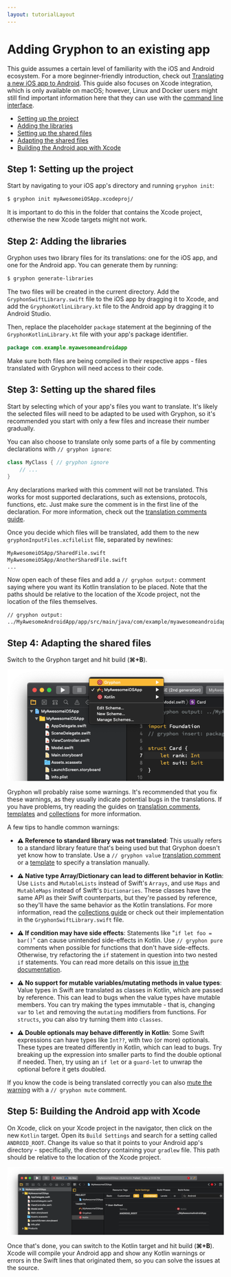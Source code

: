 ```yaml
---
layout: tutorialLayout
---
```

# Adding Gryphon to an existing app

This guide assumes a certain level of familiarity with the iOS and Android ecosystem. For a more beginner-friendly introduction, check out [Translating a new iOS app to Android](translatingANewiOSAppToAndroid.html). This guide also focuses on Xcode integration, which is only available on macOS; however, Linux and Docker users might still find important information here that they can use with the [command line interface](translatingCommandLinePrograms.html).

- [Setting up the project](addingGryphonToAnExistingApp.html#step-1-setting-up-the-project)
- [Adding the libraries](addingGryphonToAnExistingApp.html#step-2-adding-the-libraries)
- [Setting up the shared files](addingGryphonToAnExistingApp.html#step-3-setting-up-the-shared-files)
- [Adapting the shared files](addingGryphonToAnExistingApp.html#step-4-adapting-the-shared-files)
- [Building the Android app with Xcode](addingGryphonToAnExistingApp.html#step-5-building-the-android-app-with-xcode)

## Step 1: Setting up the project

Start by navigating to your iOS app's directory and running `gryphon init`:

```` bash
$ gryphon init myAwesomeiOSApp.xcodeproj/
````

It is important to do this in the folder that contains the Xcode project, otherwise the new Xcode targets might not work.

## Step 2: Adding the libraries

Gryphon uses two library files for its translations: one for the iOS app, and one for the Android app. You can generate them by running:

```` bash
$ gryphon generate-libraries
````

The two files will be created in the current directory. Add the `GryphonSwiftLibrary.swift` file to the iOS app by dragging it to Xcode, and add the `GryphonKotlinLibrary.kt` file to the Android app by dragging it to Android Studio.

Then, replace the placeholder `package` statement at the beginning of the `GryphonKotlinLibrary.kt` file with your app's package identifier.

```` kotlin
package com.example.myawesomeandroidapp
````

Make sure both files are being compiled in their respective apps - files translated with Gryphon will need access to their code.

## Step 3: Setting up the shared files

Start by selecting which of your app's files you want to translate. It's likely the selected files will need to be adapted to be used with Gryphon, so it's recommended you start with only a few files and increase their number gradually.

You can also choose to translate only some parts of a file by commenting declarations with `// gryphon ignore`:

```` swift
class MyClass { // gryphon ignore
	// ...
}
````

Any declarations marked with this comment will not be translated. This works for most supported declarations, such as extensions, protocols, functions, etc. Just make sure the comment is in the first line of the declaration. For more information, check out the [translation comments guide](translationComments.html).

Once you decide which files will be translated, add them to the new `gryphonInputFiles.xcfilelist` file, separated by newlines:

````
MyAwesomeiOSApp/SharedFile.swift
MyAwesomeiOSApp/AnotherSharedFile.swift
...

````

Now open each of these files and add a `// gryphon output:` comment saying where you want its Kotlin translation to be placed. Note that the paths should be relative to the location of the Xcode project, not the location of the files themselves.

````
// gryphon output: ../MyAwesomeAndroidApp/app/src/main/java/com/example/myawesomeandroidapp/SharedFile.kt
````

## Step 4: Adapting the shared files

Switch to the Gryphon target and hit build (**⌘+B**).

![Xcode's target switcher](assets/images/iOS/ios7.png)

Gryphon wll probably raise some warnings. It's recommended that you fix these warnings, as they usually indicate potential bugs in the translations. If you have problems, try reading the guides on [translation comments](translationComments.html), [templates](templates.html) and [collections](collections.html) for more information.

A few tips to handle common warnings:

- **⚠️ Reference to standard library was not translated**: This usually refers to a standard library feature that's being used but that Gryphon doesn't yet know how to translate. Use a `// gryphon value` [translation comment](translationComments.html) or a [template](templates.html) to specify a translation manually.

- **⚠️ Native type Array/Dictionary can lead to different behavior in Kotlin**: Use `Lists` and `MutableLists` instead of Swift's `Arrays`, and use `Maps` and `MutableMaps` instead of Swift's `Dictionaries`. These classes have the same API as their Swift counterparts, but they're passed by reference, so they'll have the same behavior as the Kotlin translations. For more information, read the [collections guide](collections.html) or check out their implementation in the `GryphonSwiftLibrary.swift` file.

- **⚠️ If condition may have side effects**: Statements like "`if let foo = bar()`" can cause unintended side-effects in Kotlin. Use `// gryphon pure` comments when possible for functions that don't have side-effects. Otherwise, try refactoring the `if` statement in question into two nested `if` statements. You can read more details on this issue [in the documentation](translationComments.html#gryphon-pure).

- **⚠️ No support for mutable variables/mutating methods in value types**: Value types in Swift are translated as classes in Kotlin, which are passed by reference. This can lead to bugs when the value types have mutable members. You can try making the types immutable - that is, changing `var` to `let` and removing the `mutating` modifiers from functions. For `structs`, you can also try turning them into `classes`.

- **⚠️ Double optionals may behave differently in Kotlin**: Some Swift expressions can have types like `Int??`, with two (or more) optionals. These types are treated differently in Kotlin, which can lead to bugs. Try breaking up the expression into smaller parts to find the double optional if needed. Then, try using an `if let` or a `guard-let` to unwrap the optional before it gets doubled.

If you know the code is being translated correctly you can also [mute the warning](translationComments.html#gryphon-mute) with a `// gryphon mute` comment.

## Step 5: Building the Android app with Xcode

On Xcode, click on your Xcode project in the navigator, then click on the new `Kotlin` target. Open its `Build Settings` and search for a setting called `ANDROID_ROOT`. Change its value so that it points to your Android app's directory - specifically, the directory containing your `gradlew` file. This path should be relative to the location of the Xcode project.

![The Kotlin target's Build Settings in Xcode](assets/images/iOS/ios8.png)

Once that's done, you can switch to the Kotlin target and hit build (**⌘+B**). Xcode will compile your Android app and show any Kotlin warnings or errors in the Swift lines that originated them, so you can solve the issues at the source.



